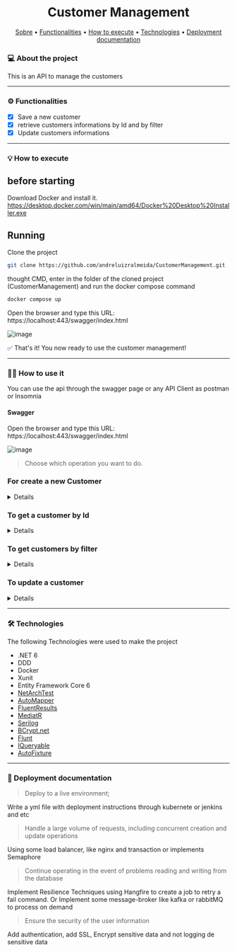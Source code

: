 <h1 align="center"> 
	Customer Management
</h1>

<p align="center">
 <a href="#-about-the-project">Sobre</a> •
 <a href="#-functionalities">Functionalities</a> •
 <a href="#-how-to-execute">How to execute</a> • 
 <a href="#-technologies">Technologies</a> • 
 <a href="#-deployment-documentation">Deployment documentation</a>
</p>


### 💻 About the project

This is an API to manage the customers

---

### ⚙️ Functionalities

- [x] Save a new customer
- [x] retrieve customers informations by Id and by filter
- [x] Update customers informations

---

### 💡 How to execute

## before starting

Download Docker and install it.
https://desktop.docker.com/win/main/amd64/Docker%20Desktop%20Installer.exe

## Running

Clone the project

```bash
git clone https://github.com/andreluizralmeida/CustomerManagement.git
```

thought CMD, enter in the folder of the cloned project (CustomerManagement) and run the docker compose command

```bash
docker compose up
```

Open the browser and type this URL: https://localhost:443/swagger/index.html

![image](https://user-images.githubusercontent.com/6225842/184012604-b2482a7a-b64e-48c0-acfc-cebcb75f4489.png)

✅ That's it! You now ready to use the customer management!

---

### 👨‍💻 How to use it

You can use the api through the swagger page or any API Client as postman or Insomnia

<h4>Swagger</h4>

Open the browser and type this URL: https://localhost:443/swagger/index.html

![image](https://user-images.githubusercontent.com/6225842/184047086-4f62b47d-1c34-4708-9299-52584e61173d.png)

> Choose which operation you want to do.

<h3>For create a new Customer</h3>

<details>

![image](https://user-images.githubusercontent.com/6225842/184047149-224fbaec-75c7-41db-b021-da4f0b5a852e.png)

![image](https://user-images.githubusercontent.com/6225842/184047337-4e9c9bdb-9467-4fff-bb91-459c33fd935c.png)

![image](https://user-images.githubusercontent.com/6225842/184047502-5bd46268-5ec2-4ac6-943e-8aa37bd4563e.png)
	
![image](https://user-images.githubusercontent.com/6225842/184093034-67db0317-8af2-4e45-96d9-b541f1503320.png)

</details>

<h3>To get a customer by Id </h3>

<details>

![image](https://user-images.githubusercontent.com/6225842/184047162-3d2ef385-06b3-474d-add5-c1d4294e3c64.png)

![image](https://user-images.githubusercontent.com/6225842/184047617-77d92fd4-fe3f-4da8-9bdb-96d5a3d32bfb.png)

![image](https://user-images.githubusercontent.com/6225842/184047654-443e0b04-7a9f-4549-85a6-082073af1b2d.png)

</details>

<h3>To get customers by filter</h3>

<details>

![image](https://user-images.githubusercontent.com/6225842/184047182-2c26c75b-e931-42e3-b6f2-2cb954c593bc.png)

![image](https://user-images.githubusercontent.com/6225842/184047779-9e920fe3-90fd-4cbf-a552-5460ae44e70b.png)

![image](https://user-images.githubusercontent.com/6225842/184048376-8fb0fbba-0bb1-46d1-a9d0-ce8aec7b4913.png)

* First Name includes
* Surname includes

</details>

<h3>To update a customer</h3>

<details>

![image](https://user-images.githubusercontent.com/6225842/184047198-8a3128b1-9b68-4b0f-87ac-c981f9833757.png)

![image](https://user-images.githubusercontent.com/6225842/184048497-10a30369-4ac3-4c20-bef3-ecf7144ac1fe.png)

![image](https://user-images.githubusercontent.com/6225842/184048562-078f61a8-fe9a-4530-8cf6-eee727c08b38.png)

</details>

---

### 🛠 Technologies

The following Technologies were used to make the project

- .NET 6
- DDD
- Docker
- Xunit
- Entity Framework Core 6
- [NetArchTest](https://github.com/BenMorris/NetArchTest)
- [AutoMapper](https://github.com/AutoMapper/AutoMapper)
- [FluentResults](https://github.com/altmann/FluentResults)
- [MediatR](https://github.com/jbogard/MediatR)
- [Serilog](https://github.com/serilog/serilog-aspnetcore)
- [BCrypt.net](https://github.com/BcryptNet/bcrypt.net)
- [Flunt](https://github.com/andrebaltieri/Flunt.Extensions.AspNet)
- [IQueryable](https://github.com/brunobritodev/AspNetCore.IQueryable.Extensions)
- [AutoFixture](https://github.com/AutoFixture/AutoFixture)

---

### 🚀 Deployment documentation

> Deploy to a live environment;

Write a yml file with deployment instructions through kubernete or jenkins and etc

> Handle a large volume of requests, including concurrent creation and update operations

Using some load balancer, like nginx and transaction or implements Semaphore

> Continue operating in the event of problems reading and writing from the database

Implement Resilience Techniques using Hangfire to create a job to retry a fail command. Or Implement some message-broker like kafka or rabbitMQ to process on demand

> Ensure the security of the user information

Add authentication, add SSL, Encrypt sensitive data and not logging de sensitive data
